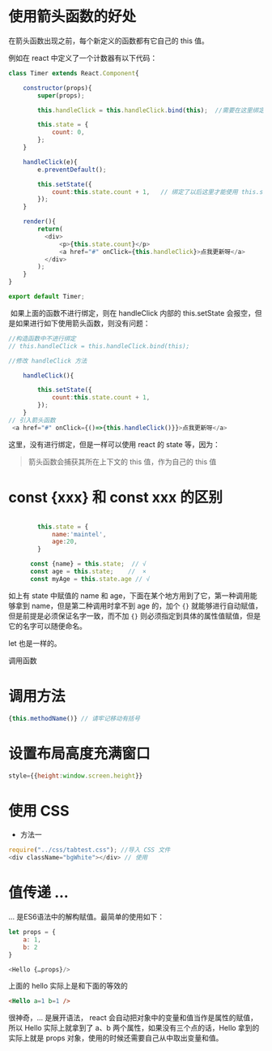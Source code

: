 # 使用箭头函数的好处

在箭头函数出现之前，每个新定义的函数都有它自己的 this 值。

例如在 react 中定义了一个计数器有以下代码：

```js
class Timer extends React.Component{

    constructor(props){
        super(props);

        this.handleClick = this.handleClick.bind(this);  //需要在这里绑定 将this 值传递过来

        this.state = {
            count: 0,
        };
    }

    handleClick(e){
        e.preventDefault();

        this.setState({
            count:this.state.count + 1,   // 绑定了以后这里才能使用 this.state
        });
    }

    render(){
        return(
          <div>
              <p>{this.state.count}</p>
              <a href="#" onClick={this.handleClick}>点我更新呀</a>
          </div>
        );
    }
}

export default Timer;
```

 如果上面的函数不进行绑定，则在 handleClick 内部的 this.setState 会报空，但是如果进行如下使用箭头函数，则没有问题：

```js
//构造函数中不进行绑定
// this.handleClick = this.handleClick.bind(this);

//修改 handleClick 方法

    handleClick(){

        this.setState({
            count:this.state.count + 1,
        });
    }
// 引入箭头函数
 <a href="#" onClick={()=>{this.handleClick()}}>点我更新呀</a>
```

这里，没有进行绑定，但是一样可以使用 react 的 state 等，因为：

> 箭头函数会捕获其所在上下文的  this 值，作为自己的 this 值

# const {xxx} 和 const xxx 的区别

```js

        this.state = {
            name:'maintel',
            age:20,
        }

      const {name} = this.state;  // √
      const age = this.state;    //  ×
      const myAge = this.state.age // √
```

如上有 state 中赋值的 name 和 age，下面在某个地方用到了它，第一种调用能够拿到 name，但是第二种调用时拿不到 age 的，加个 `{}` 就能够进行自动赋值，但是前提是必须保证名字一致，而不加 `{}` 则必须指定到具体的属性值赋值，但是它的名字可以随便命名。

let 也是一样的。

调用函数

# 调用方法

```js
{this.methodName()} // 请牢记移动有括号
```

# 设置布局高度充满窗口

```js
style={{height:window.screen.height}}
```

# 使用 CSS

- 方法一

```js
require("../css/tabtest.css"); //导入 CSS 文件
<div className="bgWhite"></div> // 使用
```

# 值传递 ...

... 是ES6语法中的解构赋值。最简单的使用如下：

```js
let props = {
    a: 1,
    b: 2
}

<Hello {…props}/> 
```
上面的 hello 实际上是和下面的等效的

```html
<Hello a=1 b=1 /> 
```
很神奇，... 是展开语法， react 会自动把对象中的变量和值当作是属性的赋值，所以 Hello 实际上就拿到了 a、b 两个属性，如果没有三个点的话，Hello 拿到的实际上就是 props 对象，使用的时候还需要自己从中取出变量和值。